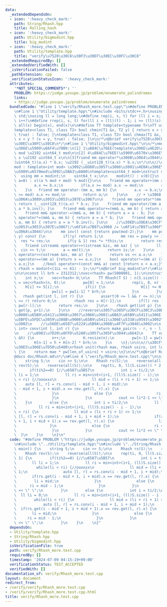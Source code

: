 ```yaml
---
data:
  _extendedDependsOn:
  - icon: ':heavy_check_mark:'
    path: String/Rhash.hpp
    title: Rolling_hash
  - icon: ':heavy_check_mark:'
    path: Utility/bigmodint.hpp
    title: big_modint
  - icon: ':heavy_check_mark:'
    path: Utility/template.hpp
    title: "verify\u7528\u30C6\u30F3\u30D7\u30EC\u30FC\u30C8"
  _extendedRequiredBy: []
  _extendedVerifiedWith: []
  _isVerificationFailed: false
  _pathExtension: cpp
  _verificationStatusIcon: ':heavy_check_mark:'
  attributes:
    '*NOT_SPECIAL_COMMENTS*': ''
    PROBLEM: https://judge.yosupo.jp/problem/enumerate_palindromes
    links:
    - https://judge.yosupo.jp/problem/enumerate_palindromes
  bundledCode: "#line 1 \"verify/Rhash_more.test.cpp\"\n#define PROBLEM \"https://judge.yosupo.jp/problem/enumerate_palindromes\"\
    \n#line 1 \"Utility/template.hpp\"\n#include <bits/stdc++.h>\nusing namespace\
    \ std;\nusing ll = long long;\n#define rep(i, s, t) for (ll i = s; i < (ll)(t);\
    \ i++)\n#define rrep(i, s, t) for(ll i = (ll)(t) - 1; i >= (ll)(s); i--)\n#define\
    \ all(x) begin(x), end(x)\n\n#define TT template<typename T>\nTT using vec = vector<T>;\n\
    template<class T1, class T2> bool chmin(T1 &x, T2 y) { return x > y ? (x = y,\
    \ true) : false; }\ntemplate<class T1, class T2> bool chmax(T1 &x, T2 y) { return\
    \ x < y ? (x = y, true) : false; }\n\n/*\n@brief verify\u7528\u30C6\u30F3\u30D7\
    \u30EC\u30FC\u30C8\n*/\n#line 1 \"Utility/bigmodint.hpp\"\n\n/*\nmodint\u304B\u3089\
    \u306E\u5909\u66F4\u70B9:\n[1] 1\u884C\u76EE(template\u306E\u4E2D\u8EAB)\nuint32_t\
    \ mod \u2192 uint64_t mod\n\n[2] 4\u884C\u76EE(\u5909\u6570x\u306E\u578B)\nuint32_t\
    \ x \u2192 uint64_t x\n\n[3]friend mm operator*\u306B\u3064\u3044\u3066\u3001\n\
    (uint64_t)(a.x) * b.x; \u2192 (__uint128_t)(a.x) * b.x;\n*/\n\n//\u52D5\u7684\
    mod : template<int mod> \u3092\u6D88\u3057\u3066\u3001\u4E0A\u306E\u65B9\u3067\
    \u5909\u6570mod\u3092\u5BA3\u8A00\ntemplate<uint64_t mod>\nstruct modint{\n  \
    \  using mm = modint;\n    uint64_t x;\n\n    modint() : x(0){}\n    TT modint(T\
    \ a=0) : x((a % mod + mod) % mod){}\n\n    friend mm operator+(mm a, mm b) {\n\
    \        a.x += b.x;\n        if(a.x >= mod) a.x -= mod;\n        return a;\n\
    \    }\n   friend mm operator-(mm a, mm b) {\n        a.x -= b.x;\n        if(a.x\
    \ >= mod) a.x += mod;\n        return a;\n    }\n\n    // + \u3068 -\u3060\u3051\
    \u306A\u3089\u3053\u3053\u307E\u3067\n\n    friend mm operator*(mm a, mm b) {\
    \ return (__uint128_t)(a.x) * b.x; }\n    friend mm operator/(mm a, mm b) { return\
    \ a * b.inv(); }\n    friend mm& operator+=(mm& a, mm b) { return a = a + b; }\n\
    \    friend mm& operator-=(mm& a, mm b) { return a = a - b; }\n    friend mm&\
    \ operator*=(mm& a, mm b) { return a = a * b; }\n    friend mm& operator/=(mm&\
    \ a, mm b) { return a = a * b.inv(); }\n\n    //\u30ED\u30EA\u30CF\u306A\u3089\
    \u3053\u3053\u307E\u3067(/\u6F14\u7B97\u3068 /= \u6F14\u7B97\u306F\u3044\u3089\
    \u306A\u3044)\n\n    mm inv() const {return pow(mod-2);}\n    mm pow(const ll&\
    \ y) const {\n        if(!y) return 1;\n        mm res = pow(y >> 1);\n      \
    \  res *= res;\n        if(y & 1) res *= *this;\n        return res;\n    }\n\n\
    \    friend istream& operator>>(istream &is, mm &a) { \n        ll t;\n      \
    \  cin >> t;\n        a = mm(t);\n        return is;\n    }\n\n    friend ostream&\
    \ operator<<(ostream &os, mm a) {\n        return os << a.x;\n    }\n\n    bool\
    \ operator==(mm a) {return x == a.x;}\n    bool operator!=(mm a) {return x !=\
    \ a.x;}\n    //bool operator<(const mm& a) const {return x < a.x;}\n};\n\nusing\
    \ rhash = modint<(1LL << 61) - 1>;\n/*\n@brief big_modint\n*/\n#line 2 \"String/Rhash.hpp\"\
    \n\n\nconst ll brh = 2312312;\nvec<rhash> pw(5000001, 1);\n\nstruct Rhash {\n\
    \    int n;\n    vec<rhash> H;\n\n    TT Rhash(T S) : n(S.size()) {\n        H\
    \ = vec<rhash>(n, 0);\n        pw[0] = 1;\n\n        rep(i, 0, n) {\n        \
    \    H[i] += S[i];\n            if(i) {\n                H[i] += H[i-1] * brh;\n\
    \                pw[i] = pw[i-1] * brh;\n            }\n        }\n    }\n\n \
    \   rhash get(int l, int r) {\n        assert(0 <= l && r <= n);\n        if(l\
    \ >= r) return 0;\n        rhash res = H[r-1];\n        if(l) res -= H[l-1] *\
    \ pw[r-l];\n        return res;\n    }\n\n    rhash get(int p) {\n        return\
    \ get(p, p+1);\n    }\n\n    //reverse\u3057\u305F\u30CF\u30C3\u30B7\u30E5\u3092\
    \u9006\u65B9\u5411\u3068\u3057\u3066\u3001\u6B63\u65B9\u5411\u306E[l, r)\u3068\
    \u5BFE\u5FDC\u3059\u308B\u9006\u65B9\u5411\u306E\u533A\u9593\u3092\u8FD4\u3059\
    \u3002\n    //\u56DE\u6587\u5224\u5B9A\u306B\u4F7F\u3046\u3002\n\n    pair<int,\
    \ int> conv(int l, int r) {\n        return make_pair(n - r, n - l);\n    }\n\n\
    \n    //\u8981\u7D20\u8FFD\u52A0\u3057\u305F\u3044\u6642\n    TT void push_back(T\
    \ &h) {\n        n++;\n        H.resize(n);\n        pw[n-1] = pw[n-2] * brh;\n\
    \        H[n-1] = h + H[n-2] * brh;\n    }\n    \n};\n\n\n//\u30CF\u30C3\u30B7\
    \u30E5\u306E\u7D50\u5408\nrhash unit(rhash mae, rhash usiro, int len_of_usiro)\
    \ {\n    return mae * pw[len_of_usiro] + usiro;\n}\n\n/*\n@brief Rolling_hash\n\
    @docs doc/Rhash.md\n*/\n#line 4 \"verify/Rhash_more.test.cpp\"\n\nint main() {\n\
    \    string S;\n    cin >> S;\n\n    Rhash rs(S);\n    reverse(all(S));\n    Rhash\
    \ rev(S);\n    reverse(all(S));\n\n    rep(ti, 0, ll(S.size()) * 2 - 1) {\n  \
    \      if(ti%2==0) {//\u6587\u5B57\n            int i = ti/2;\n            ll\
    \ li = 1;\n            ll ri = min<int>(i+1, (ll)S.size() - i);\n            while(li\
    \ < ri) {//oooxxx\n                ll mid = (li + ri + 1) >> 1;\n            \
    \    auto [l, r] = rs.conv(i - mid + 1, i + mid);\n                if(rs.get(i\
    \ - mid + 1, i + mid).x == rev.get(l, r).x) {\n                    li = mid;\n\
    \                }\n                else {\n                    ri = mid - 1;\n\
    \                }\n            }\n            cout << li*2-1 << \" \";\n    \
    \    }\n        else {\n            int i = ti/2;\n            ll li = 0;\n  \
    \          ll ri = min<int>(i+1, (ll)S.size() - i - 1);\n            while(li\
    \ < ri) {\n                ll mid = (li + ri + 1) >> 1;\n                auto\
    \ [l, r] = rs.conv(i - mid + 1, i + mid + 1);\n                if(rs.get(i - mid\
    \ + 1, i + mid + 1).x == rev.get(l, r).x) {\n                    li = mid;\n \
    \               }\n                else {\n                    ri = mid - 1;\n\
    \                }\n            }\n            cout << li*2 << \" \";\n      \
    \  }\n    }\n    \n}\n"
  code: "#define PROBLEM \"https://judge.yosupo.jp/problem/enumerate_palindromes\"\
    \n#include \"../Utility/template.hpp\"\n#include \"../String/Rhash.hpp\"\n\nint\
    \ main() {\n    string S;\n    cin >> S;\n\n    Rhash rs(S);\n    reverse(all(S));\n\
    \    Rhash rev(S);\n    reverse(all(S));\n\n    rep(ti, 0, ll(S.size()) * 2 -\
    \ 1) {\n        if(ti%2==0) {//\u6587\u5B57\n            int i = ti/2;\n     \
    \       ll li = 1;\n            ll ri = min<int>(i+1, (ll)S.size() - i);\n   \
    \         while(li < ri) {//oooxxx\n                ll mid = (li + ri + 1) >>\
    \ 1;\n                auto [l, r] = rs.conv(i - mid + 1, i + mid);\n         \
    \       if(rs.get(i - mid + 1, i + mid).x == rev.get(l, r).x) {\n            \
    \        li = mid;\n                }\n                else {\n              \
    \      ri = mid - 1;\n                }\n            }\n            cout << li*2-1\
    \ << \" \";\n        }\n        else {\n            int i = ti/2;\n          \
    \  ll li = 0;\n            ll ri = min<int>(i+1, (ll)S.size() - i - 1);\n    \
    \        while(li < ri) {\n                ll mid = (li + ri + 1) >> 1;\n    \
    \            auto [l, r] = rs.conv(i - mid + 1, i + mid + 1);\n              \
    \  if(rs.get(i - mid + 1, i + mid + 1).x == rev.get(l, r).x) {\n             \
    \       li = mid;\n                }\n                else {\n               \
    \     ri = mid - 1;\n                }\n            }\n            cout << li*2\
    \ << \" \";\n        }\n    }\n    \n}"
  dependsOn:
  - Utility/template.hpp
  - String/Rhash.hpp
  - Utility/bigmodint.hpp
  isVerificationFile: true
  path: verify/Rhash_more.test.cpp
  requiredBy: []
  timestamp: '2024-07-09 04:15:19+09:00'
  verificationStatus: TEST_ACCEPTED
  verifiedWith: []
documentation_of: verify/Rhash_more.test.cpp
layout: document
redirect_from:
- /verify/verify/Rhash_more.test.cpp
- /verify/verify/Rhash_more.test.cpp.html
title: verify/Rhash_more.test.cpp
---
```

